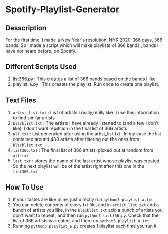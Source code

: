 # Spotify-Playlist-Generator

## Desscription

For the first time, I made a New Year's resolution: NYR 2020-366 days, 366 bands. So I made a script which will make playlists of 366 bands , bands I have not heard before, on Spotify. 

## Different Scripts Used
1. list366.py : This creates a list of 366 bands based on the bands I like
2. playlist_a.py : This creates the playlist. Run once to create one playlist. 

## Text Files

1. `artist_list.txt` : List of artists I really,really like. I use this information to find similar artists
2. `blacklist.txt` : The artists I have already listened to (and a few I don't like). I don't want repitition in the final list of 366 artists
3. `all.txt` : List generated after using the artist_list.txt . In my case the list contained around 430 artists after filtering out the ones from `blacklist.txt`
4. `list366.txt` : The final list of 366 artists, picked out at random from `all.txt`
5. `last.txt` : stores the name of the last artist whose playlist was created. So the next playlist will be of the artist right after this one in the `list366.txt`

## How To Use 

1. If your tastes are like mine, just directly run `python3 playlist_a.txt` . 
2. You can delete contents of every txt file, and in `artist_list.txt` add a bunch of artists you like, in the `blacklist.txt` add a bunch of artists you don't want to repeat, and then run `python3 list366.py`. Check that the list of 366 artists is created, and then run `python3 playlist_a.txt` 
3. Running `python3 playlist_a.py` creates 1 playlist each time you run it
